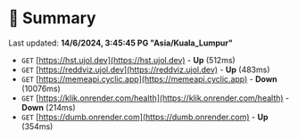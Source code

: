# 📖 Summary
Last updated: **14/6/2024, 3:45:45 PG "Asia/Kuala_Lumpur"**

- `GET` [https://hst.ujol.dev](https://hst.ujol.dev) - **Up** (512ms)
- `GET` [https://reddviz.ujol.dev](https://reddviz.ujol.dev) - **Up** (483ms)
- `GET` [https://memeapi.cyclic.app](https://memeapi.cyclic.app) - **Down** (10076ms)
- `GET` [https://klik.onrender.com/health](https://klik.onrender.com/health) - **Down** (214ms)
- `GET` [https://dumb.onrender.com](https://dumb.onrender.com) - **Up** (354ms)
